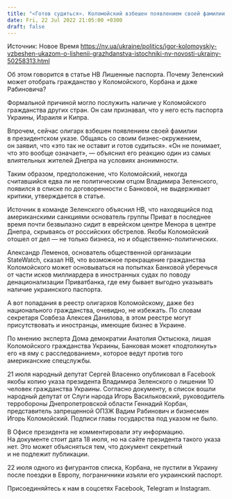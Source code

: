 ```yaml
---
title: "«Готов судиться». Коломойский взбешен появлением своей фамилии в указе о лишении гражданства — источники НВ"
date: Fri, 22 Jul 2022 21:05:00 +0300
draft: false
---
```

Источник: Новое Время https://nv.ua/ukraine/politics/igor-kolomoyskiy-vzbeshen-ukazom-o-lishenii-grazhdanstva-istochniki-nv-novosti-ukrainy-50258313.html


Об этом говорится в статье НВ Лишенные паспорта. Почему Зеленский может отобрать гражданство у Коломойского, Корбана и даже Рабиновича?

Формальной причиной могло послужить наличие у Коломойского гражданства других стран. Он сам признавал, что у него есть паспорта Украины, Израиля и Кипра.

Впрочем, сейчас олигарх взбешен появлением своей фамилии в президентском указе. Общаясь со своим бизнес-окружением, он заявил, что «это так не оставит и готов судиться». «Он не понимает, что это вообще означает», — объяснил его реакцию один из самых влиятельных жителей Днепра на условиях анонимности.

Таким образом, предположение, что Коломойский, некогда считавшийся едва ли не политическим отцом Владимира Зеленского, появился в списке по договоренности с Банковой, не выдерживает критики, утверждается в статье.

Источник в команде Зеленского объяснил НВ, что находящийся под американскими санкциями основатель группы Приват в последнее время почти безвылазно сидит в еврейском центре Менора в центре Днепра, скрываясь от российских обстрелов. Якобы Коломойский отошел от дел — не только бизнеса, но и общественно-политических.

Александр Леменов, основатель общественной организации StateWatch, сказал НВ, что возможное прекращение гражданства Коломойского может основываться на попытках Банковой уберечься от части исков миллиардера в иностранных судах по поводу денационализации Приватбанка, где ему бывает выгодно указывать наличие украинского паспорта.

А вот попадания в реестр олигархов Коломойскому, даже без национального гражданства, очевидно, не избежать. По словам секретаря Совбеза Алексея Данилова, в этом реестре могут присутствовать и иностранцы, имеющие бизнес в Украине.

По мнению эксперта Дома демократии Анатолия Октысюка, лишая Коломойского гражданства Украины, Банковая может «подтолкнуть» его «в яму с расследованием», которое ведут против того американские спецслужбы.

21 июля народный депутат Сергей Власенко опубликовал в Facebook якобы копию указа президента Владимира Зеленского о лишении 10 человек гражданства Украины. Согласно документу, в список вошли народный депутат от Слуги народа Игорь Васильковский, руководитель терробороны Днепропетровской области Геннадий Корбан, представитель запрещенной ОПЗЖ Вадим Рабинович и бизнесмен Игорь Коломойский. Подписи главы государства под указом не было.

В Офисе президента не комментировали эту информацию. На документе стоит дата 18 июля, но на сайте президента такого указа нет. Это может объясняться тем, что документ секретный и не подлежит публикации.

22 июля одного из фигурантов списка, Корбана, не пустили в Украину после поездки в Европу, пограничники изъяли его украинский паспорт.

Присоединяйтесь к нам в соцсетях Facebook, Telegram и Instagram.
